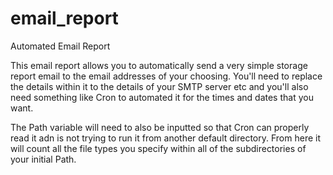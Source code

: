 # email_report
Automated Email Report

This email report allows you to automatically send a very simple storage report email to the email addresses of your choosing.  You'll need to replace the details within it to the details of your SMTP server etc and you'll also need something like Cron to automated it for the times and dates that you want.

The Path variable will need to also be inputted so that Cron can properly read it adn is not trying to run it from another default directory.  From here it will count all the file types you specify within all of the subdirectories of your initial Path.


